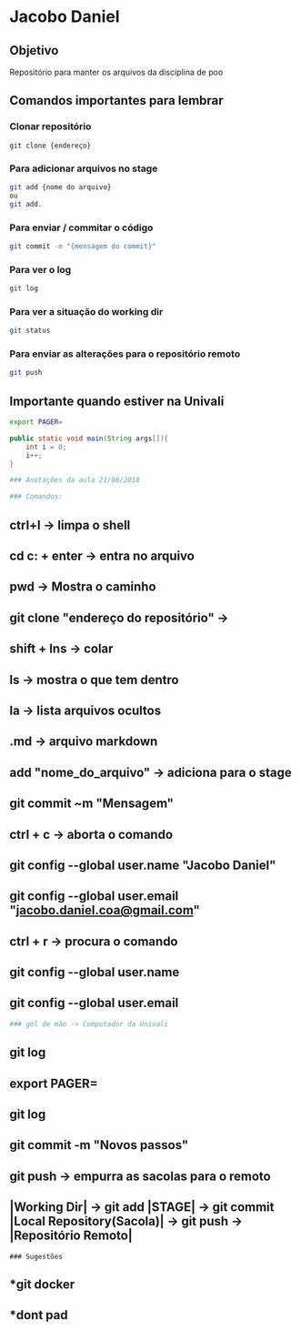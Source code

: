 # Jacobo Daniel

## Objetivo
Repositório para manter os arquivos da disciplina de poo

## Comandos importantes para lembrar

### Clonar repositório
```
git clone {endereço}
```

### Para adicionar arquivos no stage
```bash
git add {nome do arquivo}
ou
git add. 
```

### Para enviar / commitar o código
```bash
git commit -m "{mensagem do commit}"
```

### Para ver o log
```bash
git log
```

### Para ver a situação do working dir
```bash
git status
```

### Para enviar as alterações para o repositório remoto
```bash
git push
```

## Importante quando estiver na Univali
```bash
export PAGER=
```

```java
public static void main(String args[]){
	int i = 0;
	i++;	
}
```

```bash 
### Anotações da aula 21/08/2018
```

```bash 
### Comandos:
```

## ctrl+l -> limpa o shell
## cd c: + enter -> entra no arquivo
## pwd -> Mostra o caminho
## git clone "endereço do repositório" -> 
## shift + Ins -> colar
## ls -> mostra o que tem dentro
## la -> lista arquivos ocultos
## .md -> arquivo markdown
## add "nome_do_arquivo" -> adiciona para o stage
## git commit ~m "Mensagem"
## ctrl + c -> aborta o comando
## git config --global user.name "Jacobo Daniel"
## git config --global user.email "jacobo.daniel.coa@gmail.com"
## ctrl + r -> procura o comando
## git config --global user.name
## git config --global user.email

```bash
### gol de mão -> Computador da Univali
```

## git log
## export PAGER=
## git log
## git commit -m "Novos passos"
## git push -> empurra as sacolas para o remoto

## |Working Dir| -> git add |STAGE| -> git commit |Local Repository(Sacola)| -> git push -> |Repositório Remoto|

```bahs
### Sugestões
```

## *git docker
## *dont pad